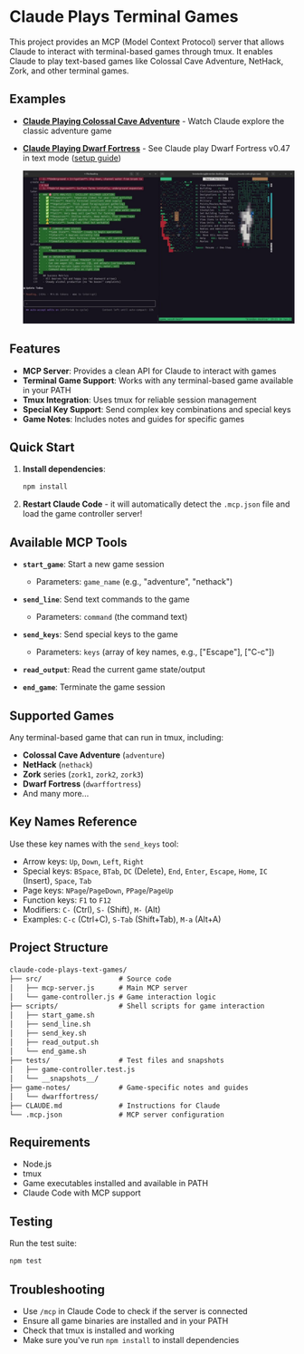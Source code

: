 # Claude Plays Terminal Games

This project provides an MCP (Model Context Protocol) server that allows Claude to interact with terminal-based games through tmux. It enables Claude to play text-based games like Colossal Cave Adventure, NetHack, Zork, and other terminal games.

## Examples

- **[Claude Playing Colossal Cave Adventure](https://youtu.be/ciDHtvSeZQE)** - Watch Claude explore the classic adventure game
- **[Claude Playing Dwarf Fortress](https://youtu.be/FLmPN03ZQbM)** - See Claude play Dwarf Fortress v0.47 in text mode ([setup guide](https://asciinema.org/a/723439))
  
  <a href="https://youtu.be/FLmPN03ZQbM">
    <img src="images/dwarf-fortress-thumbnail.jpg" alt="Dwarf Fortress Gameplay" style="max-width: 1920px; max-height: 1080px; width: 100%; height: auto;">
  </a>

## Features

- **MCP Server**: Provides a clean API for Claude to interact with games
- **Terminal Game Support**: Works with any terminal-based game available in your PATH
- **Tmux Integration**: Uses tmux for reliable session management
- **Special Key Support**: Send complex key combinations and special keys
- **Game Notes**: Includes notes and guides for specific games

## Quick Start

1. **Install dependencies**:
   ```bash
   npm install
   ```

2. **Restart Claude Code** - it will automatically detect the `.mcp.json` file and load the game controller server!

## Available MCP Tools

- **`start_game`**: Start a new game session
  - Parameters: `game_name` (e.g., "adventure", "nethack")
  
- **`send_line`**: Send text commands to the game
  - Parameters: `command` (the command text)
  
- **`send_keys`**: Send special keys to the game
  - Parameters: `keys` (array of key names, e.g., ["Escape"], ["C-c"])
  
- **`read_output`**: Read the current game state/output
  
- **`end_game`**: Terminate the game session

## Supported Games

Any terminal-based game that can run in tmux, including:
- **Colossal Cave Adventure** (`adventure`)
- **NetHack** (`nethack`)
- **Zork** series (`zork1`, `zork2`, `zork3`)
- **Dwarf Fortress** (`dwarffortress`)
- And many more...

## Key Names Reference

Use these key names with the `send_keys` tool:
- Arrow keys: `Up`, `Down`, `Left`, `Right`
- Special keys: `BSpace`, `BTab`, `DC` (Delete), `End`, `Enter`, `Escape`, `Home`, `IC` (Insert), `Space`, `Tab`
- Page keys: `NPage`/`PageDown`, `PPage`/`PageUp`
- Function keys: `F1` to `F12`
- Modifiers: `C-` (Ctrl), `S-` (Shift), `M-` (Alt)
- Examples: `C-c` (Ctrl+C), `S-Tab` (Shift+Tab), `M-a` (Alt+A)

## Project Structure

```
claude-code-plays-text-games/
├── src/                   # Source code
│   ├── mcp-server.js      # Main MCP server
│   └── game-controller.js # Game interaction logic
├── scripts/               # Shell scripts for game interaction
│   ├── start_game.sh
│   ├── send_line.sh
│   ├── send_key.sh
│   ├── read_output.sh
│   └── end_game.sh
├── tests/                 # Test files and snapshots
│   ├── game-controller.test.js
│   └── __snapshots__/
├── game-notes/            # Game-specific notes and guides
│   └── dwarffortress/
├── CLAUDE.md              # Instructions for Claude
└── .mcp.json              # MCP server configuration
```

## Requirements

- Node.js
- tmux
- Game executables installed and available in PATH
- Claude Code with MCP support

## Testing

Run the test suite:
```bash
npm test
```

## Troubleshooting

- Use `/mcp` in Claude Code to check if the server is connected
- Ensure all game binaries are installed and in your PATH
- Check that tmux is installed and working
- Make sure you've run `npm install` to install dependencies
